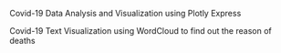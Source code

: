 Covid-19 Data Analysis and Visualization using Plotly Express 

Covid-19 Text Visualization using WordCloud to find out the reason of deaths

